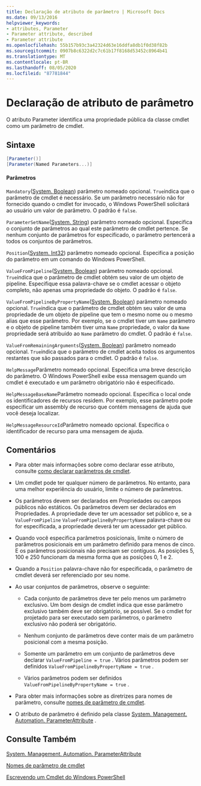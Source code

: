 ```yaml
---
title: Declaração de atributo de parâmetro | Microsoft Docs
ms.date: 09/13/2016
helpviewer_keywords:
- attributes, Parameter
- Parameter attribute, described
- Parameter attribute
ms.openlocfilehash: 55b157b93c3a42324d63e16ddfa8db1f0d38f82b
ms.sourcegitcommit: 0907b8c6322d2c7c61b17f8168d53452c8964b41
ms.translationtype: MT
ms.contentlocale: pt-BR
ms.lasthandoff: 08/05/2020
ms.locfileid: "87781844"
---
```

# <a name="parameter-attribute-declaration"></a>Declaração de atributo de parâmetro

O atributo Parameter identifica uma propriedade pública da classe cmdlet como um parâmetro de cmdlet.

## <a name="syntax"></a>Sintaxe

```csharp
[Parameter()]
[Parameter(Named Parameters...)]
```

#### <a name="parameters"></a>Parâmetros

`Mandatory`([System. Boolean](/dotnet/api/System.Boolean)) parâmetro nomeado opcional. `True`indica que o parâmetro de cmdlet é necessário. Se um parâmetro necessário não for fornecido quando o cmdlet for invocado, o Windows PowerShell solicitará ao usuário um valor de parâmetro. O padrão é `false`.

`ParameterSetName`([System. String](/dotnet/api/System.String)) parâmetro nomeado opcional. Especifica o conjunto de parâmetros ao qual este parâmetro de cmdlet pertence. Se nenhum conjunto de parâmetros for especificado, o parâmetro pertencerá a todos os conjuntos de parâmetros.

`Position`([System. Int32](/dotnet/api/System.Int32)) parâmetro nomeado opcional. Especifica a posição do parâmetro em um comando do Windows PowerShell.

`ValueFromPipeline`([System. Boolean](/dotnet/api/System.Boolean)) parâmetro nomeado opcional. `True`indica que o parâmetro de cmdlet obtém seu valor de um objeto de pipeline. Especifique essa palavra-chave se o cmdlet acessar o objeto completo, não apenas uma propriedade do objeto. O padrão é `false`.

`ValueFromPipelineByPropertyName`([System. Boolean](/dotnet/api/System.Boolean)) parâmetro nomeado opcional. `True`indica que o parâmetro de cmdlet obtém seu valor de uma propriedade de um objeto de pipeline que tem o mesmo nome ou o mesmo alias que esse parâmetro. Por exemplo, se o cmdlet tiver um `Name` parâmetro e o objeto de pipeline também tiver uma `Name` propriedade, o valor da `Name` propriedade será atribuído ao `Name` parâmetro do cmdlet. O padrão é `false`.

`ValueFromRemainingArguments`([System. Boolean](/dotnet/api/System.Boolean)) parâmetro nomeado opcional. `True`indica que o parâmetro de cmdlet aceita todos os argumentos restantes que são passados para o cmdlet. O padrão é `false`.

`HelpMessage`Parâmetro nomeado opcional. Especifica uma breve descrição do parâmetro. O Windows PowerShell exibe essa mensagem quando um cmdlet é executado e um parâmetro obrigatório não é especificado.

`HelpMessageBaseName`Parâmetro nomeado opcional. Especifica o local onde os identificadores de recursos residem. Por exemplo, esse parâmetro pode especificar um assembly de recurso que contém mensagens de ajuda que você deseja localizar.

`HelpMessageResourceId`Parâmetro nomeado opcional. Especifica o identificador de recurso para uma mensagem de ajuda.

## <a name="remarks"></a>Comentários

- Para obter mais informações sobre como declarar esse atributo, consulte [como declarar parâmetros de cmdlet](./how-to-declare-cmdlet-parameters.md).

- Um cmdlet pode ter qualquer número de parâmetros. No entanto, para uma melhor experiência do usuário, limite o número de parâmetros.

- Os parâmetros devem ser declarados em Propriedades ou campos públicos não estáticos. Os parâmetros devem ser declarados em Propriedades. A propriedade deve ter um acessador set público e, se a `ValueFromPipeline` `ValueFromPipelineByPropertyName` palavra-chave ou for especificada, a propriedade deverá ter um acessador get público.

- Quando você especifica parâmetros posicionais, limite o número de parâmetros posicionais em um parâmetro definido para menos de cinco. E os parâmetros posicionais não precisam ser contíguos. As posições 5, 100 e 250 funcionam da mesma forma que as posições 0, 1 e 2.

- Quando a `Position` palavra-chave não for especificada, o parâmetro de cmdlet deverá ser referenciado por seu nome.

- Ao usar conjuntos de parâmetros, observe o seguinte:

  - Cada conjunto de parâmetros deve ter pelo menos um parâmetro exclusivo. Um bom design de cmdlet indica que esse parâmetro exclusivo também deve ser obrigatório, se possível. Se o cmdlet for projetado para ser executado sem parâmetros, o parâmetro exclusivo não poderá ser obrigatório.

  - Nenhum conjunto de parâmetros deve conter mais de um parâmetro posicional com a mesma posição.

  - Somente um parâmetro em um conjunto de parâmetros deve declarar `ValueFromPipeline = true` . Vários parâmetros podem ser definidos `ValueFromPipelineByPropertyName = true` .

  - Vários parâmetros podem ser definidos `ValueFromPipelineByPropertyName = true` .

- Para obter mais informações sobre as diretrizes para nomes de parâmetro, consulte [nomes de parâmetro de cmdlet](standard-cmdlet-parameter-names-and-types.md).

- O atributo de parâmetro é definido pela classe [System. Management. Automation. ParameterAttribute](/dotnet/api/System.Management.Automation.ParameterAttribute) .

## <a name="see-also"></a>Consulte Também

[System. Management. Automation. ParameterAttribute](/dotnet/api/System.Management.Automation.ParameterAttribute)

[Nomes de parâmetro de cmdlet](standard-cmdlet-parameter-names-and-types.md)

[Escrevendo um Cmdlet do Windows PowerShell](./writing-a-windows-powershell-cmdlet.md)
